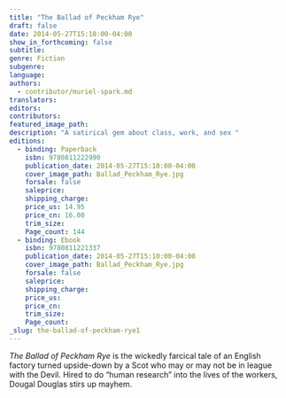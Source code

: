 ```yaml
---
title: "The Ballad of Peckham Rye"
draft: false
date: 2014-05-27T15:10:00-04:00
show_in_forthcoming: false
subtitle:
genre: Fiction
subgenre:
language:
authors:
  - contributor/muriel-spark.md
translators:
editors:
contributors:
featured_image_path:
description: "A satirical gem about class, work, and sex "
editions:
  - binding: Paperback
    isbn: 9780811222990
    publication_date: 2014-05-27T15:10:00-04:00
    cover_image_path: Ballad_Peckham_Rye.jpg
    forsale: false
    saleprice:
    shipping_charge:
    price_us: 14.95
    price_cn: 16.00
    trim_size:
    Page_count: 144
  - binding: Ebook
    isbn: 9780811221337
    publication_date: 2014-05-27T15:10:00-04:00
    cover_image_path: Ballad_Peckham_Rye.jpg
    forsale: false
    saleprice:
    shipping_charge:
    price_us:
    price_cn:
    trim_size:
    Page_count:
_slug: the-ballad-of-peckham-rye1
---
```


_The Ballad of Peckham Rye_ is the wickedly farcical tale of an English factory turned upside-down by a Scot who may or may not be in league with the Devil. Hired to do “human research” into the lives of the workers, Dougal Douglas stirs up mayhem.

